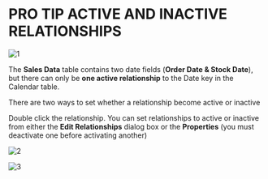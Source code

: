 # PRO TIP ACTIVE AND INACTIVE RELATIONSHIPS

![1](https://github.com/anaswick/my_portfolio/assets/24541471/07c266c9-cf5e-47fd-a1fb-731f20517b6e)

The **Sales Data** table contains two date fields (**Order Date & Stock Date**), but there can only be **one active relationship** to the Date key in the Calendar table.

There are two ways to set whether a relationship become active or inactive

Double click the relationship. You can set relationships to active or inactive from either the **Edit Relationships** dialog box or the **Properties** (you must deactivate one before activating another)

![2](https://github.com/anaswick/my_portfolio/assets/24541471/9f231e73-7ef0-44c2-ba0a-92a5da3d38ac)

![3](https://github.com/anaswick/my_portfolio/assets/24541471/357d9e94-c690-401d-ab5d-d6f09dd7401d)
